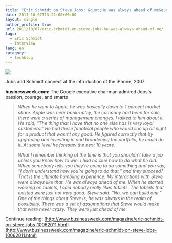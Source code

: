 ```yaml
---
title: "Eric Schmidt on Steve Jobs: &quot;He was always ahead of me&quot;"
date: 2011-10-07T13:22:00+00:00
layout: single
author_profile: true
url: 2011/10/07/eric-schmidt-on-steve-jobs-he-was-always-ahead-of-me/
tags:
  - Eric Schmidt
  - Interview
lang: en
category: 
  - techblog
---
```

[![](http://1.bp.blogspot.com/-Hqhs2QfH2KM/To70s7f9fFI/AAAAAAAAEC4/ouWdiOq7WYk/s400/schmidt42__01__600.jpg)](http://1.bp.blogspot.com/-Hqhs2QfH2KM/To70s7f9fFI/AAAAAAAAEC4/ouWdiOq7WYk/s1600/schmidt42__01__600.jpg)

Jobs and Schmidt connect at the introduction of the iPhone, 2007

**businessweek.com:** The Google executive chairman admired Jobs's passion, courage, and smarts

> _When he went to Apple, he was basically down to 1 percent market share. Apple was near bankruptcy, the company had been for sale, there were a series of management changes. I talked to him about it. He said, “The thing that I have that no one else has is very loyal customers.” He had these fanatical people who would line up all night for a product that wasn’t any good. He figured correctly that by upgrading and investing in and broadening the portfolio, he could do it. At some level he foresaw the next 10 years._
> 
> _What I remember thinking at the time is that you shouldn’t take a job unless you know how to win. I had no clue how to do what he did. When somebody tells you they’re going to do something and you say, “I don’t understand how you’re going to do that,” and they succeed? That is the ultimate humbling experience. My interactions with Steve were always like that. He was always ahead of me. When he started working on tablets, I said nobody really likes tablets. The tablets that existed were just not very good. Steve said: “No, we can build one.” One of the things about Steve is, he was always in the realm of possibility. There was a set of assumptions that Steve would make that were never crazy. They were just ahead of me._

Continue reading: [http://www.businessweek.com/magazine/eric-schmidt-on-steve-jobs-10062011.html](http://www.businessweek.com/magazine/eric-schmidt-on-steve-jobs-10062011.html)